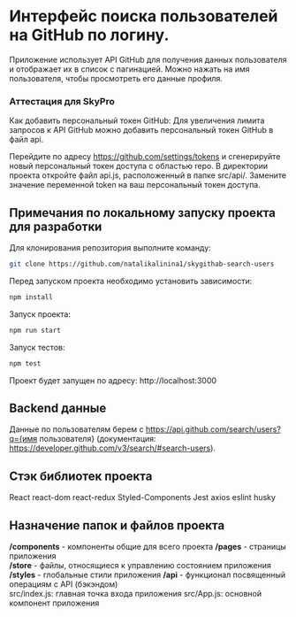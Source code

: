 # Интерфейс поиска пользователей на GitHub по логину.
Приложение использует API GitHub для получения данных пользователя и отображает их в список с пагинацией. Можно нажать на имя пользователя, чтобы просмотреть его данные профиля.
### Аттестация для SkyPro

Как добавить персональный токен GitHub:
Для увеличения лимита запросов к API GitHub можно добавить персональный токен GitHub в файл api. 

Перейдите по адресу https://github.com/settings/tokens и сгенерируйте новый персональный токен доступа с областью repo.
В директории проекта откройте файл api.js, расположенный в папке src/api/.
Замените значение переменной token на ваш персональный токен доступа.
## Примечания по локальному запуску проекта для разработки


Для клонирования репозитория выполните команду:

```bash
git clone https://github.com/natalikalinina1/skygithab-search-users
```

Перед запуском проекта необходимо установить зависимости:

```bash
npm install
```

Запуск проекта:

```bash
npm run start
```

Запуск тестов:

```bash
npm test
```

Проект будет запущен по адресу: http://localhost:3000

## Backend данные

Данные по пользователям берем с https://api.github.com/search/users?q={имя пользователя} (документация: https://developer.github.com/v3/search/#search-users).

## Стэк библиотек проекта

React
react-dom
react-redux
Styled-Components
Jest
axios
eslint
husky

## Назначение папок и файлов проекта

**/components** - компоненты общие для всего проекта
**/pages** - страницы приложения  
**/store** - файлы, относящиеся к управлению состоянием приложения
**/styles** - глобальные стили приложения
**/api** - функционал посвященный операциям с API (бэкэндом)  
src/index.js: главная точка входа приложения
src/App.js: основной компонент приложения

